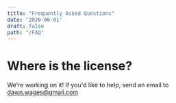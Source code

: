 ```yaml
---
title: "Frequently Asked Questions"
date: "2020-06-01"
draft: false
path: "/FAQ"
---
```


# Where is the license?
We're working on it! If you'd like to help, send an email to [dawn.wages@gmail.com](mailto:dawn.wages@gmail.com)





```
